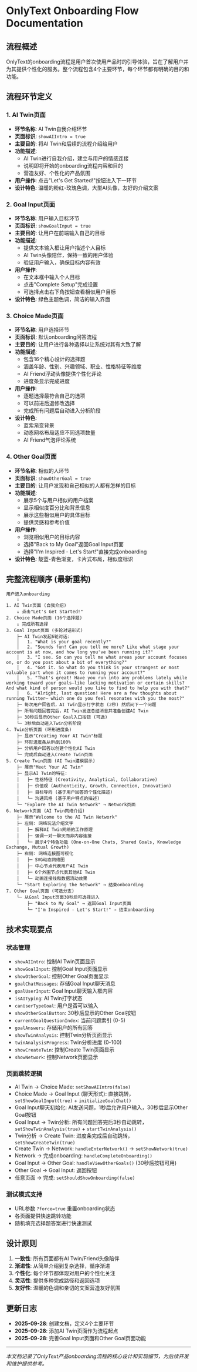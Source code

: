# OnlyText Onboarding Flow Documentation

## 流程概述

OnlyText的onboarding流程是用户首次使用产品时的引导体验，旨在了解用户并为其提供个性化的服务。整个流程包含4个主要环节，每个环节都有明确的目的和功能。

## 流程环节定义

### 1. AI Twin页面
- **环节名称**: AI Twin自我介绍环节
- **页面标识**: `showAIIntro = true`
- **主要目的**: 将AI Twin和后续的流程介绍给用户
- **功能描述**: 
  - AI Twin进行自我介绍，建立与用户的情感连接
  - 说明即将开始的onboarding流程内容和目的
  - 营造友好、个性化的产品氛围
- **用户操作**: 点击"Let's Get Started!"按钮进入下一环节
- **设计特色**: 温暖的粉红-玫瑰色调，大型AI头像，友好的介绍文案

### 2. Goal Input页面
- **环节名称**: 用户输入目标环节
- **页面标识**: `showGoalInput = true`
- **主要目的**: 让用户在前端输入自己的目标
- **功能描述**:
  - 提供文本输入框让用户描述个人目标
  - AI Twin头像陪伴，保持一致的用户体验
  - 验证用户输入，确保目标内容有效
- **用户操作**: 
  - 在文本框中输入个人目标
  - 点击"Complete Setup"完成设置
  - 可选择点击右下角按钮查看相似用户目标
- **设计特色**: 绿色主题色调，简洁的输入界面

### 3. Choice Made页面
- **环节名称**: 用户选择环节
- **页面标识**: 默认onboarding问答流程
- **主要目的**: 让用户进行各种选择以让系统对其有大致了解
- **功能描述**:
  - 包含16个精心设计的选择题
  - 涵盖年龄、性别、兴趣领域、职业、性格特征等维度
  - AI Friend浮动头像提供个性化评论
  - 进度条显示完成进度
- **用户操作**: 
  - 逐题选择最符合自己的选项
  - 可以前进后退修改选择
  - 完成所有问题后自动进入分析阶段
- **设计特色**: 
  - 蓝紫渐变背景
  - 动态网格布局适应不同选项数量
  - AI Friend气泡评论系统

### 4. Other Goal页面
- **环节名称**: 相似的人环节
- **页面标识**: `showOtherGoal = true`
- **主要目的**: 让用户发现和自己相似的人都有怎样的目标
- **功能描述**:
  - 展示5个与用户相似的用户档案
  - 显示相似度百分比和背景信息
  - 展示这些相似用户的具体目标
  - 提供灵感和参考价值
- **用户操作**:
  - 浏览相似用户的目标内容
  - 选择"Back to My Goal"返回Goal Input页面
  - 选择"I'm Inspired - Let's Start!"直接完成onboarding
- **设计特色**: 靛蓝-青色渐变，卡片式布局，相似度标识

## 完整流程顺序 (最新重构)

```
用户进入onboarding
    ↓
1. AI Twin页面 (自我介绍)
    ↓ 点击"Let's Get Started!"
2. Choice Made页面 (16个选择题)
    ↓ 完成所有选择
3. Goal Input页面 (多轮对话形式)
    ├─ AI Twin发起6轮对话:
    │   1. "What is your goal recently?"
    │   2. "Sounds fun! Can you tell me more? Like what stage your account is at now, and how long you've been running it?"
    │   3. "I see. So can you tell me what areas your account focuses on, or do you post about a bit of everything?"
    │   4. "Got it. So what do you think is your strongest or most valuable part when it comes to running your account?"
    │   5. "That's great! Have you run into any problems lately while working toward your goals—like lacking motivation or certain skills? And what kind of person would you like to find to help you with that?"
    │   6. "Alright, last question! Here are a few thoughts about running Twitter— which one do you feel resonates with you the most?"
    ├─ 每次用户回答后，AI Twin显示打字状态 (2秒) 然后问下一个问题
    ├─ 所有问题回答完后，AI Twin发送总结消息并准备创建AI Twin
    ├─ 30秒后显示Other Goal入口按钮 (可选)
    └─ 3秒后自动进入Twin分析阶段
4. Twin分析页面 (环形进度条)
    ├─ 显示"Creating Your AI Twin"标题
    ├─ 环形进度条从0%到100%
    ├─ 分析用户回答以创建个性化AI Twin
    └─ 完成后自动进入Create Twin页面
5. Create Twin页面 (AI Twin建模展示)
    ├─ 展示"Meet Your AI Twin"
    ├─ 显示AI Twin的特征:
    │   ├─ 性格特征 (Creativity, Analytical, Collaborative)
    │   ├─ 价值观 (Authenticity, Growth, Connection, Innovation)
    │   ├─ 目标导向 (基于用户回答的个性化描述)
    │   └─ 沟通风格 (基于用户特点的描述)
    └─ "Explore the AI Twin Network" → Network页面
6. Network页面 (AI Twin网络介绍)
    ├─ 展示"Welcome to the AI Twin Network"
    ├─ 左侧: 网络玩法介绍文字
    │   ├─ 解释AI Twin网络的工作原理
    │   ├─ 强调一对一聊天而非内容连接
    │   └─ 展示4个特色功能 (One-on-One Chats, Shared Goals, Knowledge Exchange, Mutual Growth)
    ├─ 右侧: 网络连接图可视化
    │   ├─ SVG动态网络图
    │   ├─ 中心节点代表用户AI Twin
    │   ├─ 6个外围节点代表其他AI Twin
    │   └─ 动画连接线和数据流动效果
    └─ "Start Exploring the Network" → 结束onboarding
7. Other Goal页面 (可选分支)
    └─ 从Goal Input页面30秒后可选择进入
        ├─ "Back to My Goal" → 返回Goal Input页面
        └─ "I'm Inspired - Let's Start!" → 结束onboarding
```

## 技术实现要点

### 状态管理
- `showAIIntro`: 控制AI Twin页面显示
- `showGoalInput`: 控制Goal Input页面显示  
- `showOtherGoal`: 控制Other Goal页面显示
- `goalChatMessages`: 存储Goal Input聊天消息
- `goalUserInput`: Goal Input聊天输入框内容
- `isAITyping`: AI Twin打字状态
- `canUserTypeGoal`: 用户是否可以输入
- `showOtherGoalButton`: 30秒后显示的Other Goal按钮
- `currentGoalQuestionIndex`: 当前问题索引 (0-5)
- `goalAnswers`: 存储用户的所有回答
- `showTwinAnalysis`: 控制Twin分析页面显示
- `twinAnalysisProgress`: Twin分析进度 (0-100)
- `showCreateTwin`: 控制Create Twin页面显示
- `showNetwork`: 控制Network页面显示

### 页面跳转逻辑
- AI Twin → Choice Made: `setShowAIIntro(false)`
- Choice Made → Goal Input (聊天形式): 直接跳转，`setShowGoalInput(true)` + `initializeGoalChat()`
- Goal Input聊天初始化: AI发送问题，1秒后允许用户输入，30秒后显示Other Goal按钮
- Goal Input → Twin分析: 所有问题回答完后3秒自动跳转，`setShowTwinAnalysis(true)` + `startTwinAnalysis()`
- Twin分析 → Create Twin: 进度条完成后自动跳转，`setShowCreateTwin(true)`
- Create Twin → Network: `handleEnterNetwork()` → `setShowNetwork(true)`
- Network → 完成onboarding: `handleCompleteOnboarding()`
- Goal Input → Other Goal: `handleViewOtherGoals()` (30秒后按钮可用)
- Other Goal → Goal Input: 返回按钮
- 任意页面 → 完成: `setShouldShowOnboarding(false)`

### 测试模式支持
- URL参数 `?force=true` 重置onboarding状态
- 各页面提供快速跳转功能
- 随机填充选择题答案进行快速测试

## 设计原则

1. **一致性**: 所有页面都有AI Twin/Friend头像陪伴
2. **渐进性**: 从简单介绍到复杂选择，循序渐进
3. **个性化**: 每个环节都体现对用户的个性化关注
4. **灵活性**: 提供多种完成路径和返回选项
5. **友好性**: 温暖的色调和亲切的文案营造友好氛围

## 更新日志

- **2025-09-28**: 创建文档，定义4个主要环节
- **2025-09-28**: 添加AI Twin页面作为流程起点
- **2025-09-28**: 完善Goal Input页面和Other Goal页面功能

---

*本文档记录了OnlyText产品onboarding流程的核心设计和实现细节，为后续开发和维护提供参考。*
